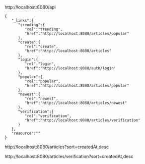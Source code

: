 
http://localhost:8080/api
```
{  
   "_links":{  
      "trending":{  
         "rel":"trending",
         "href":"http://localhost:8080/articles/popular"
      },
      "create":{  
         "rel":"create",
         "href":"http://localhost:8080/articles"
      },
      "login":{  
         "rel":"login",
         "href":"http://localhost:8080/auth/login"
      },
      "popular":{  
         "rel":"popular",
         "href":"http://localhost:8080/articles/popular"
      },
      "newest":{  
         "rel":"newest",
         "href":"http://localhost:8080/articles/newest"
      },
      "verification":{  
         "rel":"verification",
         "href":"http://localhost:8080/articles/verification"
      }
   },
   "resource":""
}
```

http://localhost:8080/articles?sort=createdAt,desc

http://localhost:8080/articles/verification?sort=createdAt,desc



